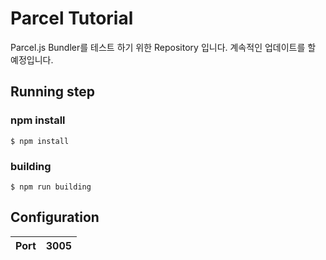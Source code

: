 # Parcel Tutorial

Parcel.js Bundler를 테스트 하기 위한 Repository 입니다.
계속적인 업데이트를 할 예정입니다.

## Running step
### npm install
```
$ npm install
```
### building

```
$ npm run building
```

## Configuration

|Port|3005|
|-|-|
